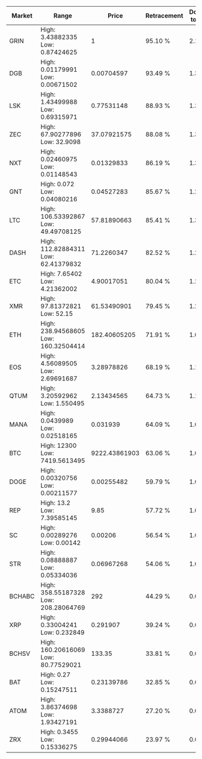 | Market | Range | Price| Retracement | Doubles to 50% |
| --- | --- | --- | --- | --- |
| GRIN | High: 3.43882335<br />Low: 0.87424625 | 1 | 95.10 % | 2.16 |
| DGB | High: 0.01179991<br />Low: 0.00671502 | 0.00704597 | 93.49 % | 1.31 |
| LSK | High: 1.43499988<br />Low: 0.69315971 | 0.77531148 | 88.93 % | 1.37 |
| ZEC | High: 67.90277896<br />Low: 32.9098 | 37.07921575 | 88.08 % | 1.36 |
| NXT | High: 0.02460975<br />Low: 0.01148543 | 0.01329833 | 86.19 % | 1.36 |
| GNT | High: 0.072<br />Low: 0.04080216 | 0.04527283 | 85.67 % | 1.25 |
| LTC | High: 106.53392867<br />Low: 49.49708125 | 57.81890663 | 85.41 % | 1.35 |
| DASH | High: 112.82884311<br />Low: 62.41379832 | 71.2260347 | 82.52 % | 1.23 |
| ETC | High: 7.65402<br />Low: 4.21362002 | 4.90017051 | 80.04 % | 1.21 |
| XMR | High: 97.81372821<br />Low: 52.15 | 61.53490901 | 79.45 % | 1.22 |
| ETH | High: 238.94568605<br />Low: 160.32504414 | 182.40605205 | 71.91 % | 1.09 |
| EOS | High: 4.56089505<br />Low: 2.69691687 | 3.28978826 | 68.19 % | 1.10 |
| QTUM | High: 3.20592962<br />Low: 1.550495 | 2.13434565 | 64.73 % | 1.11 |
| MANA | High: 0.0439989<br />Low: 0.02518165 | 0.031939 | 64.09 % | 1.08 |
| BTC | High: 12300<br />Low: 7419.5613495 | 9222.43861903 | 63.06 % | 1.07 |
| DOGE | High: 0.00320756<br />Low: 0.00211577 | 0.00255482 | 59.79 % | 1.04 |
| REP | High: 13.2<br />Low: 7.39585145 | 9.85 | 57.72 % | 1.05 |
| SC | High: 0.00289276<br />Low: 0.00142 | 0.00206 | 56.54 % | 1.05 |
| STR | High: 0.08888887<br />Low: 0.05334036 | 0.06967268 | 54.06 % | 1.02 |
| BCHABC | High: 358.55187328<br />Low: 208.28064769 | 292 | 44.29 % | 0.00 |
| XRP | High: 0.33004241<br />Low: 0.232849 | 0.291907 | 39.24 % | 0.00 |
| BCHSV | High: 160.20616069<br />Low: 80.77529021 | 133.35 | 33.81 % | 0.00 |
| BAT | High: 0.27<br />Low: 0.15247511 | 0.23139786 | 32.85 % | 0.00 |
| ATOM | High: 3.86374698<br />Low: 1.93427191 | 3.3388727 | 27.20 % | 0.00 |
| ZRX | High: 0.3455<br />Low: 0.15336275 | 0.29944066 | 23.97 % | 0.00 |
